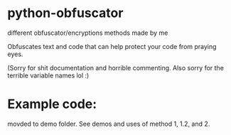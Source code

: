 # python-obfuscator
different obfuscator/encryptions methods made by me

Obfuscates text and code that can help protect your code from praying eyes.

(Sorry for shit documentation and horrible commenting. Also sorry for the terrible variable names lol :)

# Example code:
movded to demo folder. See demos and uses of method 1, 1.2, and 2.
